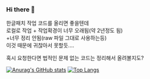 ### Hi there 👋

한글패치 작업 코드를 올리면 좋을텐데<br>
로컬로 작업 + 작업확경이 너무 오래됨(약 2년정도 됨)<br>
+너무 정리 안됨(raw 파일 그대로 사용하는등)<br>
이것 때문에 귀찮아서 못할듯....

혹시 요청한다면 법적인 문제 없는 코드는 정리해서 올려볼지도?

<!--
**Wintiger0222/wintiger0222** is a ✨ _special_ ✨ repository because its `README.md` (this file) appears on your GitHub profile.

Here are some ideas to get you started:

- 🔭 I’m currently working on ...
- 🌱 I’m currently learning ...
- 👯 I’m looking to collaborate on ...
- 🤔 I’m looking for help with ...
- 💬 Ask me about ...
- 📫 How to reach me: ...
- 😄 Pronouns: ...
- ⚡ Fun fact: ...
-->
[![Anurag's GitHub stats](https://github-readme-stats.vercel.app/api?username=wintiger0222)](https://github.com/anuraghazra/github-readme-stats)
[![Top Langs](https://github-readme-stats.vercel.app/api/top-langs/?username=wintiger0222)](https://github.com/anuraghazra/github-readme-stats)
